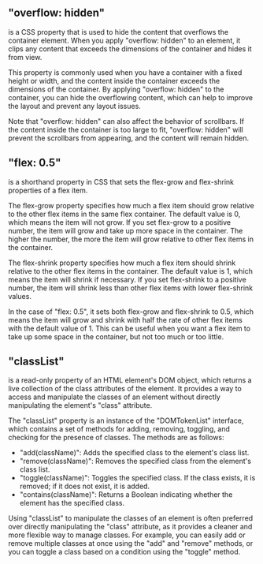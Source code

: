 ## "overflow: hidden"

is a CSS property that is used to hide the content that overflows the container element. When you apply "overflow: hidden" to an element, it clips any content that exceeds the dimensions of the container and hides it from view.

This property is commonly used when you have a container with a fixed height or width, and the content inside the container exceeds the dimensions of the container. By applying "overflow: hidden" to the container, you can hide the overflowing content, which can help to improve the layout and prevent any layout issues.

Note that "overflow: hidden" can also affect the behavior of scrollbars. If the content inside the container is too large to fit, "overflow: hidden" will prevent the scrollbars from appearing, and the content will remain hidden.

## "flex: 0.5"

is a shorthand property in CSS that sets the flex-grow and flex-shrink properties of a flex item.

The flex-grow property specifies how much a flex item should grow relative to the other flex items in the same flex container. The default value is 0, which means the item will not grow. If you set flex-grow to a positive number, the item will grow and take up more space in the container. The higher the number, the more the item will grow relative to other flex items in the container.

The flex-shrink property specifies how much a flex item should shrink relative to the other flex items in the container. The default value is 1, which means the item will shrink if necessary. If you set flex-shrink to a positive number, the item will shrink less than other flex items with lower flex-shrink values.

In the case of "flex: 0.5", it sets both flex-grow and flex-shrink to 0.5, which means the item will grow and shrink with half the rate of other flex items with the default value of 1. This can be useful when you want a flex item to take up some space in the container, but not too much or too little.

## "classList"

is a read-only property of an HTML element's DOM object, which returns a live collection of the class attributes of the element. It provides a way to access and manipulate the classes of an element without directly manipulating the element's "class" attribute.

The "classList" property is an instance of the "DOMTokenList" interface, which contains a set of methods for adding, removing, toggling, and checking for the presence of classes. The methods are as follows:

- "add(className)": Adds the specified class to the element's class list.
- "remove(className)": Removes the specified class from the element's class list.
- "toggle(className)": Toggles the specified class. If the class exists, it is removed; if it does not exist, it is added.
- "contains(className)": Returns a Boolean indicating whether the element has the specified class.

Using "classList" to manipulate the classes of an element is often preferred over directly manipulating the "class" attribute, as it provides a cleaner and more flexible way to manage classes. For example, you can easily add or remove multiple classes at once using the "add" and "remove" methods, or you can toggle a class based on a condition using the "toggle" method.
